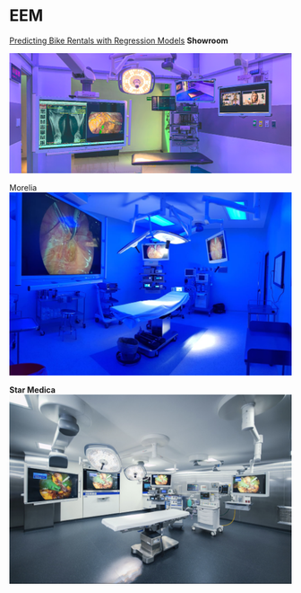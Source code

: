 # EEM

<a href="https://brunotapiagarcia.github.io/Regression-Model/" >Predicting Bike Rentals with Regression Models</a>
**Showroom**

![Descripción de la imagen](Foto-de-Quirofano-Multiespecialidad-Showroom-EEM-Especialistas-de-Equipo-Medico-em.com_.mx_.png)


Morelia
![Descripción de la imagen](116e2f55-e23d-4770-bbf2-c7df1cfa5101.JPG)

**Star Medica**
![Descripción de la imagen](IMG_8853.PNG)
